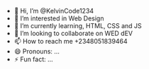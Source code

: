 - 👋 Hi, I’m @KelvinCode1234
- 👀 I’m interested in Web Design
- 🌱 I’m currently learning, HTML, CSS and JS
- 💞️ I’m looking to collaborate on WED dEV
- 📫 How to reach me +2348051839464
- 😄 Pronouns: ...
- ⚡ Fun fact: ...

<!---
KelvinCode1234/KelvinCode1234 is a ✨ special ✨ repository because its `README.md` (this file) appears on your GitHub profile.
You can click the Preview link to take a look at your changes.
--->
